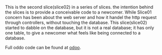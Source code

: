 
This is the second slice(slice02) in a series of slices. the intention behind the slices is to provide a conceivable code to a newcomer.
While Slice01 concern has been about the web server and how it handel the http request through controllers, without touching the database.
This slice(slice02) started to dabble on the database, but it is not a real database; it has only one table, to give a newcomer what feels like being connected to a database. 

Full oddo code can be found at [odoo](https://github.com/odoo/odoo/).
